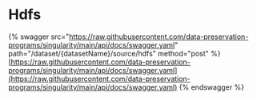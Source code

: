 # Hdfs

{% swagger src="https://raw.githubusercontent.com/data-preservation-programs/singularity/main/api/docs/swagger.yaml" path="/dataset/{datasetName}/source/hdfs" method="post" %}
[https://raw.githubusercontent.com/data-preservation-programs/singularity/main/api/docs/swagger.yaml](https://raw.githubusercontent.com/data-preservation-programs/singularity/main/api/docs/swagger.yaml)
{% endswagger %}
